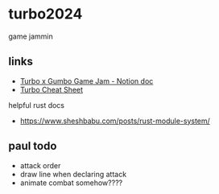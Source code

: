 # turbo2024

game jammin

## links

- [Turbo x Gumbo Game Jam - Notion doc](https://super-turbo-society.notion.site/Turbo-x-Gumbo-Game-Jam-11a85cdc828d80cfa10fd32121640a1f)
- [Turbo Cheat Sheet](https://super-turbo-society.notion.site/Turbo-OS-Cheat-Sheet-11285cdc828d8041a05cdafb0509509f)

helpful rust docs

- https://www.sheshbabu.com/posts/rust-module-system/

## paul todo

- attack order
- draw line when declaring attack
- animate combat somehow????
